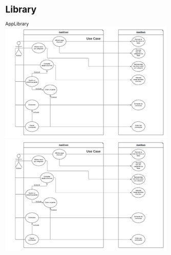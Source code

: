 # Library
AppLibrary
![Diagramme Utilisation](LibraryUseCase.png)
![Diagramme de séquence](LibraryUseCase.png)
